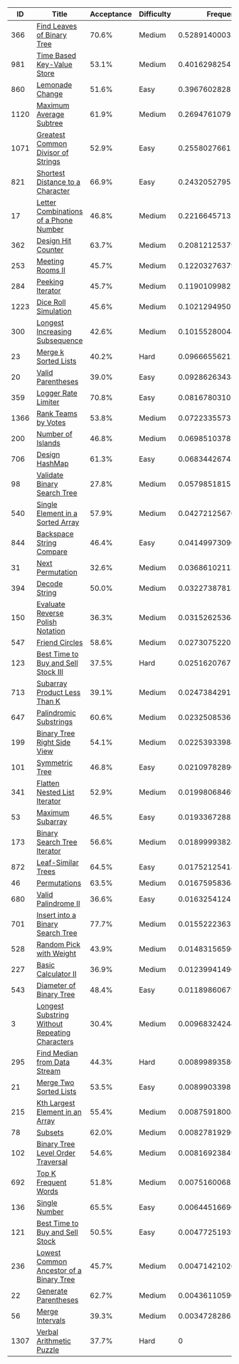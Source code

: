 |ID|Title|Acceptance|Difficulty|Frequency|
|----|-----|----|---|---|
|366|[Find Leaves of Binary Tree]( https://leetcode.com/problems/find-leaves-of-binary-tree)|70.6%|Medium|0.5289140003341137|
|981|[Time Based Key-Value Store]( https://leetcode.com/problems/time-based-key-value-store)|53.1%|Medium|0.40162982547051973|
|860|[Lemonade Change]( https://leetcode.com/problems/lemonade-change)|51.6%|Easy|0.3967602828188025|
|1120|[Maximum Average Subtree]( https://leetcode.com/problems/maximum-average-subtree)|61.9%|Medium|0.2694761079552085|
|1071|[Greatest Common Divisor of Strings]( https://leetcode.com/problems/greatest-common-divisor-of-strings)|52.9%|Easy|0.25580276615686737|
|821|[Shortest Distance to a Character]( https://leetcode.com/problems/shortest-distance-to-a-character)|66.9%|Easy|0.24320527953164725|
|17|[Letter Combinations of a Phone Number]( https://leetcode.com/problems/letter-combinations-of-a-phone-number)|46.8%|Medium|0.22166457131988548|
|362|[Design Hit Counter]( https://leetcode.com/problems/design-hit-counter)|63.7%|Medium|0.20812125379246896|
|253|[Meeting Rooms II]( https://leetcode.com/problems/meeting-rooms-ii)|45.7%|Medium|0.12203276379668937|
|284|[Peeking Iterator]( https://leetcode.com/problems/peeking-iterator)|45.7%|Medium|0.11901099827011974|
|1223|[Dice Roll Simulation]( https://leetcode.com/problems/dice-roll-simulation)|45.6%|Medium|0.10212949507637983|
|300|[Longest Increasing Subsequence]( https://leetcode.com/problems/longest-increasing-subsequence)|42.6%|Medium|0.10155280044326445|
|23|[Merge k Sorted Lists]( https://leetcode.com/problems/merge-k-sorted-lists)|40.2%|Hard|0.09666556212354038|
|20|[Valid Parentheses]( https://leetcode.com/problems/valid-parentheses)|39.0%|Easy|0.09286263438126167|
|359|[Logger Rate Limiter]( https://leetcode.com/problems/logger-rate-limiter)|70.8%|Easy|0.08167803101426718|
|1366|[Rank Teams by Votes]( https://leetcode.com/problems/rank-teams-by-votes)|53.8%|Medium|0.07223355735937158|
|200|[Number of Islands]( https://leetcode.com/problems/number-of-islands)|46.8%|Medium|0.06985103785996453|
|706|[Design HashMap]( https://leetcode.com/problems/design-hashmap)|61.3%|Easy|0.0683442674369718|
|98|[Validate Binary Search Tree]( https://leetcode.com/problems/validate-binary-search-tree)|27.8%|Medium|0.057985181512132535|
|540|[Single Element in a Sorted Array]( https://leetcode.com/problems/single-element-in-a-sorted-array)|57.9%|Medium|0.042721256704769804|
|844|[Backspace String Compare]( https://leetcode.com/problems/backspace-string-compare)|46.4%|Easy|0.041499730906752734|
|31|[Next Permutation]( https://leetcode.com/problems/next-permutation)|32.6%|Medium|0.03686102113159897|
|394|[Decode String]( https://leetcode.com/problems/decode-string)|50.0%|Medium|0.03227387813668991|
|150|[Evaluate Reverse Polish Notation]( https://leetcode.com/problems/evaluate-reverse-polish-notation)|36.3%|Medium|0.031526253646773944|
|547|[Friend Circles]( https://leetcode.com/problems/friend-circles)|58.6%|Medium|0.027307522052851193|
|123|[Best Time to Buy and Sell Stock III]( https://leetcode.com/problems/best-time-to-buy-and-sell-stock-iii)|37.5%|Hard|0.02516207671950806|
|713|[Subarray Product Less Than K]( https://leetcode.com/problems/subarray-product-less-than-k)|39.1%|Medium|0.02473842915612247|
|647|[Palindromic Substrings]( https://leetcode.com/problems/palindromic-substrings)|60.6%|Medium|0.023250853650202817|
|199|[Binary Tree Right Side View]( https://leetcode.com/problems/binary-tree-right-side-view)|54.1%|Medium|0.022539339846061532|
|101|[Symmetric Tree]( https://leetcode.com/problems/symmetric-tree)|46.8%|Easy|0.02109782896463587|
|341|[Flatten Nested List Iterator]( https://leetcode.com/problems/flatten-nested-list-iterator)|52.9%|Medium|0.019980684690483426|
|53|[Maximum Subarray]( https://leetcode.com/problems/maximum-subarray)|46.5%|Easy|0.019336728821707075|
|173|[Binary Search Tree Iterator]( https://leetcode.com/problems/binary-search-tree-iterator)|56.6%|Medium|0.01899993824490396|
|872|[Leaf-Similar Trees]( https://leetcode.com/problems/leaf-similar-trees)|64.5%|Easy|0.01752125418714782|
|46|[Permutations]( https://leetcode.com/problems/permutations)|63.5%|Medium|0.016759583649075344|
|680|[Valid Palindrome II]( https://leetcode.com/problems/valid-palindrome-ii)|36.6%|Easy|0.01632541245860885|
|701|[Insert into a Binary Search Tree]( https://leetcode.com/problems/insert-into-a-binary-search-tree)|77.7%|Medium|0.015522236371561826|
|528|[Random Pick with Weight]( https://leetcode.com/problems/random-pick-with-weight)|43.9%|Medium|0.014831565905995232|
|227|[Basic Calculator II]( https://leetcode.com/problems/basic-calculator-ii)|36.9%|Medium|0.01239941490503826|
|543|[Diameter of Binary Tree]( https://leetcode.com/problems/diameter-of-binary-tree)|48.4%|Easy|0.011898606798495848|
|3|[Longest Substring Without Repeating Characters]( https://leetcode.com/problems/longest-substring-without-repeating-characters)|30.4%|Medium|0.009683242444739549|
|295|[Find Median from Data Stream]( https://leetcode.com/problems/find-median-from-data-stream)|44.3%|Hard|0.00899893586856953|
|21|[Merge Two Sorted Lists]( https://leetcode.com/problems/merge-two-sorted-lists)|53.5%|Easy|0.008990339814651234|
|215|[Kth Largest Element in an Array]( https://leetcode.com/problems/kth-largest-element-in-an-array)|55.4%|Medium|0.008759180089881562|
|78|[Subsets]( https://leetcode.com/problems/subsets)|62.0%|Medium|0.008278192969371254|
|102|[Binary Tree Level Order Traversal]( https://leetcode.com/problems/binary-tree-level-order-traversal)|54.6%|Medium|0.008169238497129479|
|692|[Top K Frequent Words]( https://leetcode.com/problems/top-k-frequent-words)|51.8%|Medium|0.007516006820935329|
|136|[Single Number]( https://leetcode.com/problems/single-number)|65.5%|Easy|0.006445166968713385|
|121|[Best Time to Buy and Sell Stock]( https://leetcode.com/problems/best-time-to-buy-and-sell-stock)|50.5%|Easy|0.0047725193990346675|
|236|[Lowest Common Ancestor of a Binary Tree]( https://leetcode.com/problems/lowest-common-ancestor-of-a-binary-tree)|45.7%|Medium|0.004714210262726446|
|22|[Generate Parentheses]( https://leetcode.com/problems/generate-parentheses)|62.7%|Medium|0.0043611059090124735|
|56|[Merge Intervals]( https://leetcode.com/problems/merge-intervals)|39.3%|Medium|0.0034728286335985107|
|1307|[Verbal Arithmetic Puzzle]( https://leetcode.com/problems/verbal-arithmetic-puzzle)|37.7%|Hard|0|
